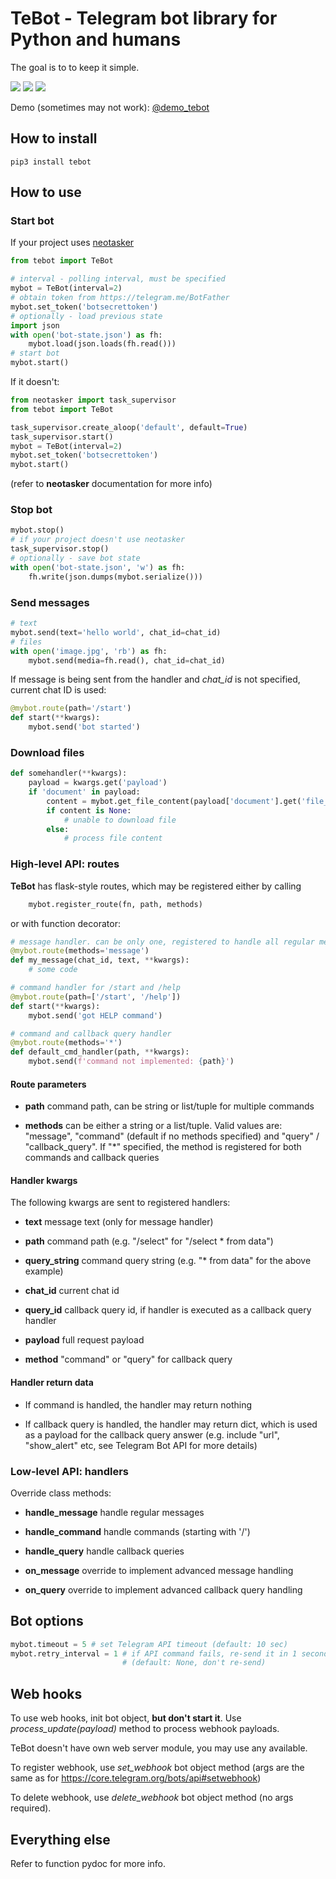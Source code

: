 # TeBot - Telegram bot library for Python and humans

The goal is to to keep it simple.

<img src="https://img.shields.io/pypi/v/tebot.svg" />
<img src="https://img.shields.io/badge/license-MIT-green.svg" />
<img src="https://img.shields.io/badge/python-3.6%20%7C%203.7%20%7C%203.8-blue.svg" />

Demo (sometimes may not work): [@demo_tebot](https://telegram.me/demo_tebot)

## How to install

```shell
pip3 install tebot
```

## How to use

### Start bot

If your project uses [neotasker](https://github.com/alttch/neotasker)

```python
from tebot import TeBot

# interval - polling interval, must be specified
mybot = TeBot(interval=2)
# obtain token from https://telegram.me/BotFather
mybot.set_token('botsecrettoken')
# optionally - load previous state
import json
with open('bot-state.json') as fh:
    mybot.load(json.loads(fh.read()))
# start bot
mybot.start()
```

If it doesn't:

```python
from neotasker import task_supervisor
from tebot import TeBot

task_supervisor.create_aloop('default', default=True)
task_supervisor.start()
mybot = TeBot(interval=2)
mybot.set_token('botsecrettoken')
mybot.start()
```

(refer to **neotasker** documentation for more info)

### Stop bot

```python
mybot.stop()
# if your project doesn't use neotasker
task_supervisor.stop()
# optionally - save bot state
with open('bot-state.json', 'w') as fh:
    fh.write(json.dumps(mybot.serialize()))
```

### Send messages

```python
# text
mybot.send(text='hello world', chat_id=chat_id)
# files
with open('image.jpg', 'rb') as fh:
    mybot.send(media=fh.read(), chat_id=chat_id)
```

If message is being sent from the handler and *chat_id* is not specified,
current chat ID is used:

```python
@mybot.route(path='/start')
def start(**kwargs):
    mybot.send('bot started')
```

### Download files

```python
def somehandler(**kwargs):
    payload = kwargs.get('payload')
    if 'document' in payload:
        content = mybot.get_file_content(payload['document'].get('file_id'))
        if content is None:
            # unable to download file
        else:
            # process file content
```

### High-level API: routes

**TeBot** has flask-style routes, which may be registered either by calling

```python
    mybot.register_route(fn, path, methods)
```

or with function decorator:

```python
# message handler. can be only one, registered to handle all regular messages
@mybot.route(methods='message')
def my_message(chat_id, text, **kwargs):
    # some code

# command handler for /start and /help
@mybot.route(path=['/start', '/help'])
def start(**kwargs):
    mybot.send('got HELP command')

# command and callback query handler
@mybot.route(methods='*')
def default_cmd_handler(path, **kwargs):
    mybot.send(f'command not implemented: {path}')
```

#### Route parameters

* **path** command path, can be string or list/tuple for multiple commands

* **methods** can be either a string or a list/tuple. Valid values are:
  "message", "command" (default if no methods specified) and
  "query" / "callback_query". If "\*" specified, the method is registered for
  both commands and callback queries


#### Handler kwargs

The following kwargs are sent to registered handlers:

* **text** message text (only for message handler)

* **path** command path (e.g. "/select" for "/select \* from data")

* **query_string** command query string (e.g. "\* from data" for the above
  example)

* **chat_id** current chat id

* **query_id** callback query id, if handler is executed as a callback query
  handler

* **payload** full request payload

* **method** "command" or "query" for callback query

#### Handler return data

* If command is handled, the handler may return nothing

* If callback query is handled, the handler may return dict, which is used as a
  payload for the callback query answer (e.g. include "url", "show_alert" etc,
  see Telegram Bot API for more details)

### Low-level API: handlers

Override class methods:

* **handle_message** handle regular messages

* **handle_command** handle commands (starting
  with '/')

* **handle_query** handle callback queries

* **on_message** override to implement advanced message handling

* **on_query** override to implement advanced callback query handling

## Bot options

```python
mybot.timeout = 5 # set Telegram API timeout (default: 10 sec)
mybot.retry_interval = 1 # if API command fails, re-send it in 1 second
                         # (default: None, don't re-send)
```

## Web hooks

To use web hooks, init bot object, **but don't start it**. Use
*process_update(payload)* method to process webhook payloads.

TeBot doesn't have own web server module, you may use any available.

To register webhook, use *set_webhook* bot object method (args are the same as
for https://core.telegram.org/bots/api#setwebhook)

To delete webhook, use *delete_webhook* bot object method (no args required).

## Everything else

Refer to function pydoc for more info.
